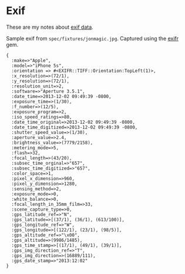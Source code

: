 # Exif

These are my notes about [exif data](http://en.wikipedia.org/wiki/Exchangeable_image_file_format).

Sample exif from `spec/fixtures/jonmagic.jpg`. Captured using the [exifr](http://exifr.rubyforge.org/api/index.html) gem.

```
{
  :make=>"Apple",
  :model=>"iPhone 5s",
  :orientation => #<EXIFR::TIFF::Orientation:TopLeft(1)>,
  :x_resolution=>(72/1),
  :y_resolution=>(72/1),
  :resolution_unit=>2,
  :software=>"Aperture 3.5.1",
  :date_time=>2013-12-02 09:49:39 -0800,
  :exposure_time=>(1/30),
  :f_number=>(12/5),
  :exposure_program=>2,
  :iso_speed_ratings=>80,
  :date_time_original=>2013-12-02 09:49:39 -0800,
  :date_time_digitized=>2013-12-02 09:49:39 -0800,
  :shutter_speed_value=>(1/30),
  :aperture_value=>2.4,
  :brightness_value=>(7779/2158),
  :metering_mode=>5,
  :flash=>32,
  :focal_length=>(43/20),
  :subsec_time_orginal=>"657",
  :subsec_time_digitized=>"657",
  :color_space=>1,
  :pixel_x_dimension=>960,
  :pixel_y_dimension=>1280,
  :sensing_method=>2,
  :exposure_mode=>0,
  :white_balance=>0,
  :focal_length_in_35mm_film=>33,
  :scene_capture_type=>0,
  :gps_latitude_ref=>"N",
  :gps_latitude=>[(37/1), (36/1), (613/100)],
  :gps_longitude_ref=>"W",
  :gps_longitude=>[(122/1), (23/1), (98/5)],
  :gps_altitude_ref=>"\x00",
  :gps_altitude=>(9986/1485),
  :gps_time_stamp=>[(17/1), (49/1), (39/1)],
  :gps_img_direction_ref=>"T",
  :gps_img_direction=>(16889/111),
  :gps_date_stamp=>"2013:12:02"
}
```

